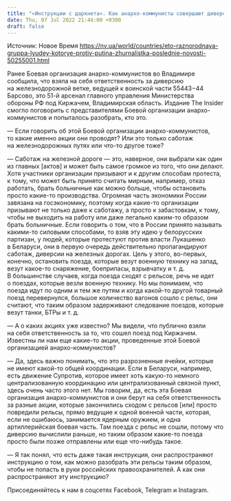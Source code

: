 ```yaml
---
title: "«Инструкции с даркнета». Как анархо-коммунисты совершают диверсии в РФ и что это за люди — интервью с журналисткой"
date: Thu, 07 Jul 2022 21:44:00 +0300
draft: false
---
```

Источник: Новое Время https://nv.ua/world/countries/eto-raznorodnaya-gruppa-lyudey-kotorye-protiv-putina-zhurnalistka-poslednie-novosti-50255001.html


 Ранее Боевая организация анархо-коммунистов во Владимире сообщила, что взяла на себя ответственность за диверсию на железнодорожной ветке, ведущей к воинской части 55443−44 Барсово, это 51-й арсенал главного управления Министерства обороны РФ под Киржачем, Владимирская область. Издание The Insider смогло поговорить с представителями Боевой организации анархо-коммунистов и попыталось разобрать, кто это.

— Если говорить об этой Боевой организации анархо-коммунистов, то какие именно акции они проводят? Или это только саботаж на железнодорожных путях или что-то другое тоже?

— Саботаж на железной дороге — это, наверное, они выбрали как один из главных [актов] и может быть самое громкое из того, что они делают. Хотя участники организации призывают и к другим способам протеста, к тому, что может быть принято считать мирным, например, отказ работать, брать больничные как можно больше, чтобы остановить просто какие-то производства. Огромная часть экономики России завязана на госэкономику, поэтому когда какие-то организации призывают не только даже к саботажу, а просто к забастовкам, к тому, чтобы не выходить на работу или даже легально каким-то образом брать больничные. Если говорить о том, что в России принято называть какими-то силовыми способами, то взяв эту идею у белорусских партизан, у людей, которые протестуют против власти Лукашенко в Беларуси, они в первую очередь действительно пропагандируют саботаж, диверсии на железных дорогах. Цель у этого, во-первых, конечно, остановить поезда, которые везут военную технику на запад, везут какое-то снаряжение, боеприпасы, взрывчатку и т. д. В большинстве случаев, когда поезда сходят с рельсов, речь не идет о поездах, которые везли военную технику. Но мы понимаем, что поезда идут по одним и тем же путям и когда какой-то другой товарный поезд перевернулся, большое количество вагонов сошло с рельс, они считают, что таким образом задерживают следование поездов, которые везут танки, БТРы и т. д.

— А о каких акциях уже известно? Мы видели, что публично взяли на себя ответственность за то, что сошел поезд под Киржачем. Известны ли нам еще какие-то акции, проведенные этой Боевой организацией анархо-коммунистов?

— Да, здесь важно понимать, что это разрозненные ячейки, которые не имеют какой-то общей координации. Если в Беларуси, например, есть движение Супротив, которое имеет хоть какую-то немного централизованную координацию или централизованный связной пункт, здесь очень часто этого нет. Мы говорим, да, есть эта Боевая организация анархо-коммунистов и они берут на себя ответственность за разные акции, которые закончились сходом с рельсов [или] просто повредили рельсы, прямо ведущие к одной военной части, которая, если не ошибаюсь, занимается ядерным оружием, и одна артиллерийская боевая часть. Там поезда с рельс не сошли, потому что диверсию вычислили раньше, но таким образом какие-то поезда просто были позже отправлены или еще что-нибудь такое.

— Я так понял, что есть даже такая инструкция, они распространяют инструкцию о том, как можно разобрать эти рельсы таким образом, чтобы не попасть в руки российских правоохранителей. А как они распространяют эту инструкцию?

Присоединяйтесь к нам в соцсетях Facebook, Telegram и Instagram.

